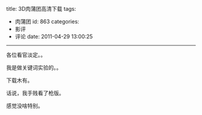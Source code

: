 title: 3D肉蒲团高清下载
tags:
  - 肉蒲团
id: 863
categories:
  - 影评
  - 评论
date: 2011-04-29 13:00:25
---

各位看官淡定。。

我是做关键词实验的。。

下载木有。

话说，我手贱看了枪版。

感觉没啥特别。